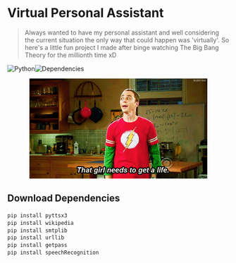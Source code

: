 # Virtual Personal Assistant
> Always wanted to have my personal assistant and well considering the current situation the only way that could happen was 'virtually'. So here's a little fun project I made after binge watching The Big Bang Theory for the millionth time xD

![Python](https://img.shields.io/badge/python-v3.6+-blue.svg)![Dependencies](https://img.shields.io/badge/dependencies-up%20to%20date-brightgreen.svg)

<p align="center"><img width=80% src="media/1..gif"></p>

## Download Dependencies
```bash
pip install pyttsx3
pip install wikipedia
pip install smtplib
pip install urllib
pip install getpass
pip install speechRecognition
```